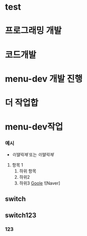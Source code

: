 # test

# 프로그래밍 개발

# 코드개발

# menu-dev 개발 진행

# 더 작업합

# menu-dev작업

### 예시

- _이텔릭체_ 또는 _이텔릭체_

1. 항목 1
   1. 하위 항목
   2. 하위2
   3. 하위3
      [Goole](https://www.google.com)
      ![Naver]

## switch

## switch123

### 123
